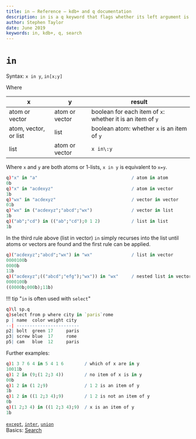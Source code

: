 ```yaml
---
title: in – Reference – kdb+ and q documentation
description: in is a q keyword that flags whether its left argument is an item in its right argument.
author: Stephen Taylor
date: June 2019
keywords: in, kdb+, q, search
---
```

# `in`




Syntax: `x in y`, `in[x;y]`

Where

x                     | y              | result
----------------------|----------------|---------------------------------
atom or vector        | atom or vector | boolean for each item of `x`: whether it is an item of `y`
atom, vector, or list | list           | boolean atom: whether `x` is an item of `y`
list                  | atom or vector | `x in\:y`

Where `x` and `y` are both atoms or 1-lists, `x in y` is equivalent to `x=y`.

```q
q)"x" in "a"                                    / atom in atom
0b
q)"x" in "acdexyz"                              / atom in vector
1b
q)"wx" in "acdexyz"                             / vector in vector
01b
q)"wx" in ("acdexyz";"abcd";"wx")               / vector in list
1b
q)("ab";"cd") in (("ab";"cd");0 1 2)            / list in list
1b
```

In the third rule above (list in vector) `in` simply recurses into the list until atoms or vectors are found and the first rule can be applied.

```q
q)("acdexyz";"abcd";"wx") in "wx"               / list in vector
0000100b
0000b
11b
q)("acdexyz";(("abcd";"efg");"wx")) in "wx"     / nested list in vector
0000100b
((0000b;000b);11b)
```


!!! tip "`in` is often used with `select`"

```q
q)\l sp.q
q)select from p where city in `paris`rome
p | name  color weight city
--| ------------------------
p2| bolt  green 17     paris
p3| screw blue  17     rome
p5| cam   blue  12     paris
```


Further examples:

```q
q)1 3 7 6 4 in 5 4 1 6        / which of x are in y
10011b
q)1 2 in (9;(1 2;3 4))        / no item of x is in y
00b
q)1 2 in (1 2;9)              / 1 2 is an item of y
1b
q)1 2 in ((1 2;3 4);9)        / 1 2 is not an item of y
0b
q)(1 2;3 4) in ((1 2;3 4);9)  / x is an item of y
1b
```

<i class="far fa-hand-point-right"></i>
[`except`](except.md),
[`inter`](inter.md),
[`union`](union.md)  
Basics: [Search](../basics/search.md)

